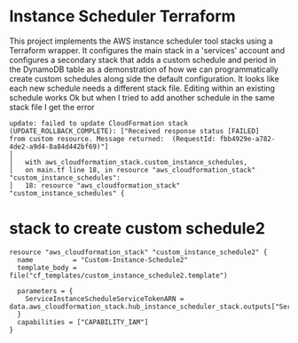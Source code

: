 # Instance Scheduler Terraform      
This project implements the AWS instance scheduler tool stacks using a Terraform wrapper. It configures the main stack in a 'services' account and configures a secondary stack that adds a custom schedule and period in the DynamoDB table as a demonstration of how we can programmatically create custom schedules along side the default configuration. 
It looks like each new schedule needs a different stack file. Editing within an existing schedule works Ok but when I tried to add another schedule in the same stack file I get the error   

    update: failed to update CloudFormation stack (UPDATE_ROLLBACK_COMPLETE): ["Received response status [FAILED]  
    from custom resource. Message returned:  (RequestId: fbb4929e-a782-4de2-a9d4-8a84d442bf69)"]
    │ 
    │   with aws_cloudformation_stack.custom_instance_schedules,
    │   on main.tf line 18, in resource "aws_cloudformation_stack" "custom_instance_schedules":
    │   18: resource "aws_cloudformation_stack" "custom_instance_schedules" { 


# stack to create custom schedule2
    resource "aws_cloudformation_stack" "custom_instance_schedule2" {
      name          = "Custom-Instance-Schedule2"
      template_body = file("cf_templates/custom_instance_schedule2.template")

      parameters = {
        ServiceInstanceScheduleServiceTokenARN = data.aws_cloudformation_stack.hub_instance_scheduler_stack.outputs["ServiceInstanceScheduleServiceToken"]
      }
      capabilities = ["CAPABILITY_IAM"]
    }